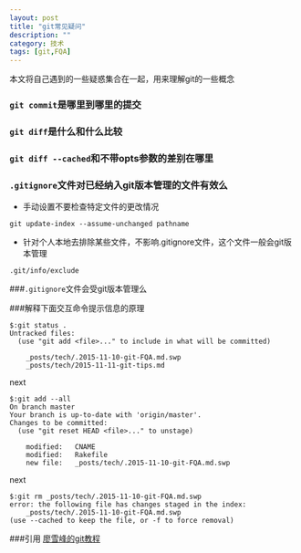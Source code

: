 ```yaml
---
layout: post
title: "git常见疑问"
description: ""
category: 技术
tags: [git,FQA]
---
```

本文将自己遇到的一些疑惑集合在一起，用来理解git的一些概念

### `git commit`是哪里到哪里的提交

### `git diff`是什么和什么比较
### `git diff --cached`和不带opts参数的差别在哪里
### `.gitignore`文件对已经纳入git版本管理的文件有效么
* 手动设置不要检查特定文件的更改情况
```
git update-index --assume-unchanged pathname 
```

* 针对个人本地去排除某些文件，不影响.gitignore文件，这个文件一般会git版本管理
```
.git/info/exclude
```


###`.gitignore`文件会受git版本管理么

###解释下面交互命令提示信息的原理
```
$:git status .
Untracked files:
  (use "git add <file>..." to include in what will be committed)

	_posts/tech/.2015-11-10-git-FQA.md.swp
	_posts/tech/2015-11-11-git-tips.md
```
next

```
$:git add --all
On branch master
Your branch is up-to-date with 'origin/master'.
Changes to be committed:
  (use "git reset HEAD <file>..." to unstage)

	modified:   CNAME
	modified:   Rakefile
	new file:   _posts/tech/.2015-11-10-git-FQA.md.swp
```

next

```
$:git rm _posts/tech/.2015-11-10-git-FQA.md.swp
error: the following file has changes staged in the index:
    _posts/tech/.2015-11-10-git-FQA.md.swp
(use --cached to keep the file, or -f to force removal)
```


###引用
[廖雪峰的git教程](http://www.liaoxuefeng.com/wiki/0013739516305929606dd18361248578c67b8067c8c017b000)
